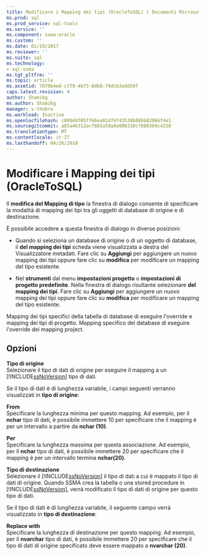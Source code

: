 ```yaml
---
title: Modificare i Mapping dei tipi (OracleToSQL) | Documenti Microsoft
ms.prod: sql
ms.prod_service: sql-tools
ms.service: ''
ms.component: ssma-oracle
ms.custom: ''
ms.date: 01/19/2017
ms.reviewer: ''
ms.suite: sql
ms.technology:
- sql-ssma
ms.tgt_pltfrm: ''
ms.topic: article
ms.assetid: 7078b4ed-c779-4bf3-8db8-f9dcb3edd50f
caps.latest.revision: 4
author: Shamikg
ms.author: Shamikg
manager: v-thobro
ms.workload: Inactive
ms.openlocfilehash: c089d4f05ff66ea01d74f43538b886b82066f4e1
ms.sourcegitcommit: a85a46312acf8b5a59a8a900310cf088369c4150
ms.translationtype: MT
ms.contentlocale: it-IT
ms.lasthandoff: 04/26/2018
---
```

# <a name="edit-type-mapping-oracletosql"></a>Modificare i Mapping dei tipi (OracleToSQL)
Il **modifica del Mapping di tipo** la finestra di dialogo consente di specificare la modalità di mapping dei tipi tra gli oggetti di database di origine e di destinazione.  
  
È possibile accedere a questa finestra di dialogo in diverse posizioni:  
  
-   Quando si seleziona un database di origine o di un oggetto di database, il **del mapping dei tipi** scheda viene visualizzata a destra del Visualizzatore metadati. Fare clic su **Aggiungi** per aggiungere un nuovo mapping dei tipi oppure fare clic su **modifica** per modificare un mapping del tipo esistente.  
  
-   Nel **strumenti** dal menu **impostazioni progetto** o **impostazioni di progetto predefinite**. Nella finestra di dialogo risultante selezionare **del mapping dei tipi**. Fare clic su **Aggiungi** per aggiungere un nuovo mapping dei tipi oppure fare clic su **modifica** per modificare un mapping del tipo esistente.  
  
Mapping dei tipi specifici della tabella di database di eseguire l'override e mapping dei tipi di progetto. Mapping specifico del database di eseguire l'override dei mapping project.  
  
## <a name="options"></a>Opzioni  
**Tipo di origine**  
Selezionare il tipo di dati di origine per eseguire il mapping a un [!INCLUDE[ssNoVersion](../../includes/ssnoversion_md.md)] tipo di dati.  
  
Se il tipo di dati è di lunghezza variabile, i campi seguenti verranno visualizzati in **tipo di origine**:  
  
**From**  
Specificare la lunghezza minima per questo mapping. Ad esempio, per il **nchar** tipo di dati, è possibile immettere 10 per specificare che il mapping è per un intervallo a partire da **nchar (10)**.  
  
**Per**  
Specificare la lunghezza massima per questa associazione. Ad esempio, per il **nchar** tipo di dati, è possibile immettere 20 per specificare che il mapping è per un intervallo termina **nchar(20)**.  
  
**Tipo di destinazione**  
Selezionare il [!INCLUDE[ssNoVersion](../../includes/ssnoversion_md.md)] il tipo di dati a cui è mappato il tipo di dati di origine. Quando SSMA crea la tabella o una stored procedure in [!INCLUDE[ssNoVersion](../../includes/ssnoversion_md.md)], verrà modificato il tipo di dati di origine per questo tipo di dati.  
  
Se il tipo di dati è di lunghezza variabile, il seguente campo verrà visualizzato in **tipo di destinazione**:  
  
**Replace with**  
Specificare la lunghezza di destinazione per questo mapping. Ad esempio, per il **nvarchar** tipo di dati, è possibile immettere 20 per specificare che il tipo di dati di origine specificato deve essere mappato a **nvarchar (20)**.  
  
